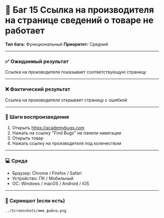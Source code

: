 # 🐞 Баг 15 Ссылка на производителя на странице сведений о товаре не работает

**Тип бага:**  Функциональный
**Приоритет:**  Средний

---

### ✅ Ожидаемый результат

Ссылка на производителя показывает соответствующую страницу

---

### ❌ Фактический результат

Ссылка на производителя открывает страницу с ошибкой

---

### 🔁 Шаги воспроизведения

1. Открыть https://academybugs.com
2. Нажать на ссылку "Find Bugs" на панели навигации
3. Открыть товар
4. Нажать ссылку на производителя под количеством

---

### 💻 Среда

- Браузер: Chrome / Firefox / Safari
- Устройство: ПК / Мобильный
- ОС: Windows / macOS / Android / iOS

---

### 📸 Скриншот (если есть)

`../Screenshots/имя_файла.png`
